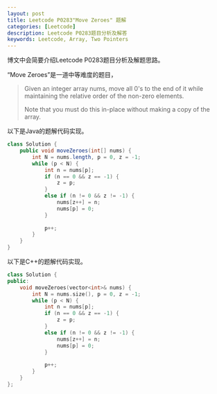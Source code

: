```yaml
---
layout: post
title: Leetcode P0283"Move Zeroes" 题解
categories: [Leetcode]
description: Leetcode P0283题目分析及解答
keywords: Leetcode, Array, Two Pointers
---
```


博文中会简要介绍Leetcode P0283题目分析及解题思路。

“Move Zeroes”是一道中等难度的题目，

> Given an integer array nums, move all 0's to the end of it while maintaining the relative order of the non-zero elements.
> 
> Note that you must do this in-place without making a copy of the array.

以下是Java的题解代码实现。
```java
class Solution {
    public void moveZeroes(int[] nums) {
        int N = nums.length, p = 0, z = -1;
        while (p < N) {
            int n = nums[p];
            if (n == 0 && z == -1) {
                z = p;
            }
            else if (n != 0 && z != -1) {
                nums[z++] = n;
                nums[p] = 0;
            }
            
            p++;
        }
    }
}
```

以下是C++的题解代码实现。
```cpp
class Solution {
public:
    void moveZeroes(vector<int>& nums) {
        int N = nums.size(), p = 0, z = -1;
        while (p < N) {
            int n = nums[p];
            if (n == 0 && z == -1) {
                z = p;
            }
            else if (n != 0 && z != -1) {
                nums[z++] = n;
                nums[p] = 0;
            }
            
            p++;
        }
    }
};
```